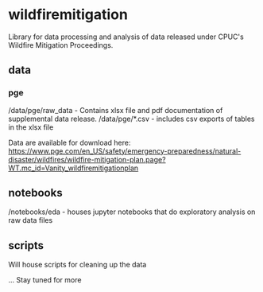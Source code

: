 # wildfiremitigation

Library for data processing and analysis of data released under CPUC's Wildfire Mitigation Proceedings.

## data

### pge
/data/pge/raw_data - Contains xlsx file and pdf documentation of supplemental data release.
/data/pge/\*.csv - includes csv exports of tables in the xlsx file

Data are available for download here: https://www.pge.com/en_US/safety/emergency-preparedness/natural-disaster/wildfires/wildfire-mitigation-plan.page?WT.mc_id=Vanity_wildfiremitigationplan

## notebooks

/notebooks/eda - houses jupyter notebooks that do exploratory analysis on raw data files


## scripts

Will house scripts for cleaning up the data

... Stay tuned for more
